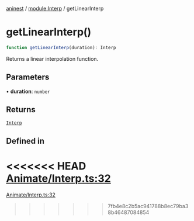 [aninest](../../index.md) / [module:Interp](../index.md) / getLinearInterp

# getLinearInterp()

```ts
function getLinearInterp(duration): Interp
```

Returns a linear interpolation function.

## Parameters

• **duration**: `number`

## Returns

[`Interp`](../type-aliases/Interp.md)

## Defined in

<<<<<<< HEAD
[Animate/Interp.ts:32](https://github.com/zphrs/aninest/tree//core/src/Animate/Interp.ts#L32)
=======
[Animate/Interp.ts:32](https://github.com/zphrs/aninest/blob/37209a6/src/Animate/Interp.ts#L32)
>>>>>>> 7fb4e8c2b5ac941788b8ec79ba38b46487084854
